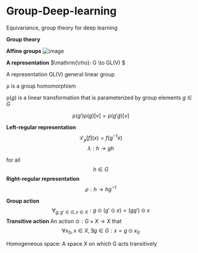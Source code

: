 # Group-Deep-learning
Equivariance, group theory for deep learning

**Group theory**

**Affine groups**
![image](https://github.com/ChunZhuo/Group-Deep-learning/assets/118121876/0d462d47-0f3a-4f7b-968a-c6509c4673e3)


**A representation**
$\mathrm{\rho}: G \to GL(V) $ 

A representation GL(V) general linear group

$\mathrm{\rho}$ is a group homomorphism 

$\mathrm{\rho}(g)$ is a linear transformation that is parameterized by group elements $g\in G$

$$\mathrm{\rho}(g')\mathrm{\rho}(g)[v]= \mathrm{\rho}(g' \dot  g)[v]$$

**Left-regular representation**
$$\mathscr{L_{g}} [f] (x) = f(g^{-1}\dot x)$$
$$\lambda : h \to gh$$

for all $$h \in G$$
**Right-regular representation**
$$\rho : h \to hg^{-1}$$

**Group action**
$$\forall_{g,g' \in G, x \in X}: g \odot (g' \odot x) = (gg') \odot x$$
**Transitive action**
An action 
$\odot : G \times X \to X$
that $$\forall x_{0},x \in X, \exists {g} \in {G} : x = g \odot x_{0}$$

Homogeneous space: A space X on which G acts transitively
